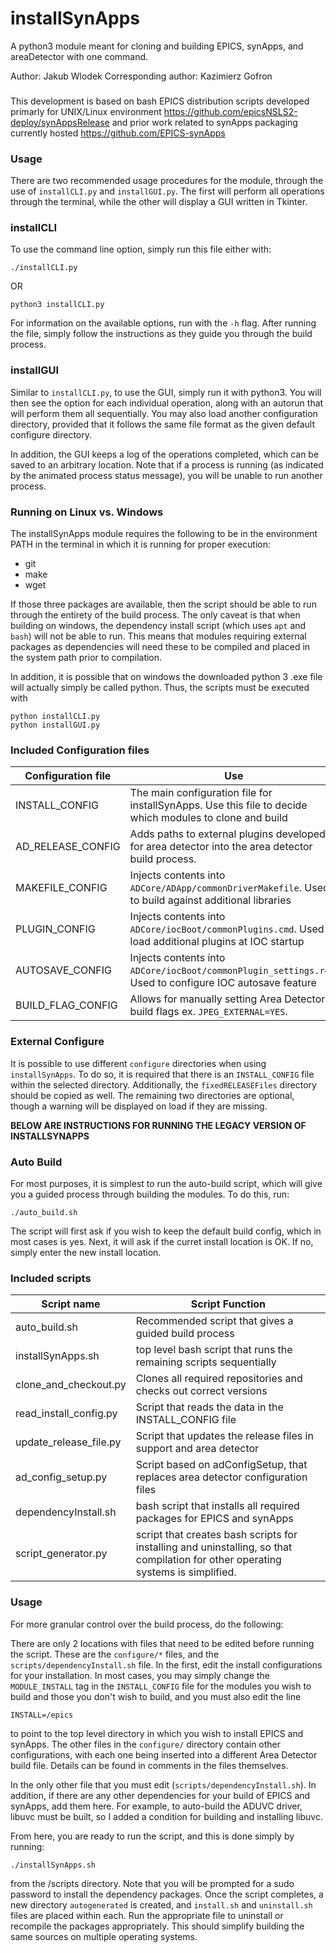 # installSynApps

A python3 module meant for cloning and building EPICS, synApps, and areaDetector with one command.

Author: Jakub Wlodek
Corresponding author: Kazimierz Gofron

###
This development is based on bash EPICS distribution scripts developed primarly for UNIX/Linux environment
     https://github.com/epicsNSLS2-deploy/synAppsRelease
and prior work related to synApps packaging currently hosted
    https://github.com/EPICS-synApps
### Usage

There are two recommended usage procedures for the module, through the use of `installCLI.py` and `installGUI.py`. The first will perform all operations through the terminal, while the other will display a GUI written in Tkinter. 

### installCLI

To use the command line option, simply run this file either with:
```
./installCLI.py
```
OR
```
python3 installCLI.py
```
For information on the available options, run with the `-h` flag. After running the file, simply follow the instructions as they guide you through the build process.

### installGUI

Similar to `installCLI.py`, to use the GUI, simply run it with python3. You will then see the option for each individual operation, along with an autorun that will perform them all sequentially. You may also load another configuration directory, provided that it follows the same file format as the given default configure directory.

In addition, the GUI keeps a log of the operations completed, which can be saved to an arbitrary location. Note that if a process is running (as indicated by the animated process status message), you will be unable to run another process.

### Running on Linux vs. Windows

The installSynApps module requires the following to be in the environment PATH in the terminal in which it is running for proper execution:
* git
* make
* wget

If those three packages are available, then the script should be able to run through the entirety of the build process. The only caveat is that when building on windows, the dependency install script (which uses `apt` and `bash`) will not be able to run. This means that modules requiring external packages as dependencies will need these to be compiled and placed in the system path prior to compilation.

In addition, it is possible that on windows the downloaded python 3 .exe file will actually simply be called python. Thus, the scripts must be executed with

```
python installCLI.py
python installGUI.py
```

### Included Configuration files

Configuration file      | Use 
-------------------------|--------------------
INSTALL_CONFIG      | The main configuration file for installSynApps. Use this file to decide which modules to clone and build
AD_RELEASE_CONFIG   | Adds paths to external plugins developed for area detector into the area detector build process.
MAKEFILE_CONFIG     | Injects contents into `ADCore/ADApp/commonDriverMakefile`. Used to build against additional libraries
PLUGIN_CONFIG       | Injects contents into `ADCore/iocBoot/commonPlugins.cmd`. Used to load additional plugins at IOC startup
AUTOSAVE_CONFIG     | Injects contents into `ADCore/iocBoot/commonPlugin_settings.req`. Used to configure IOC autosave feature
BUILD_FLAG_CONFIG   | Allows for manually setting Area Detector build flags ex. `JPEG_EXTERNAL=YES`.

### External Configure

It is possible to use different `configure` directories when using `installSynApps`. To do so, it is required that there is an `INSTALL_CONFIG` file within the selected directory. Additionally, the `fixedRELEASEFiles` directory should be copied as well. The remaining two directories are optional, though a warning will be displayed on load if they are missing.

**BELOW ARE INSTRUCTIONS FOR RUNNING THE LEGACY VERSION OF INSTALLSYNAPPS**

### Auto Build

For most purposes, it is simplest to run the auto-build script, which will give you a guided process through building the modules.
To do this, run:
```
./auto_build.sh
```
The script will first ask if you wish to keep the default build config, which in most cases is yes. Next, it will ask if
the curret install location is OK. If no, simply enter the new install location.

### Included scripts

Script name                    | Script Function
------------------- | ------------------------------------------------------
auto_build.sh | Recommended script that gives a guided build process
installSynApps.sh | top level bash script that runs the remaining scripts sequentially
clone_and_checkout.py | Clones all required repositories and checks out correct versions
read_install_config.py | Script that reads the data in the INSTALL_CONFIG file
update_release_file.py | Script that updates the release files in support and area detector
ad_config_setup.py | Script based on adConfigSetup, that replaces area detector configuration files
dependencyInstall.sh | bash script that installs all required packages for EPICS and synApps
script_generator.py | script that creates bash scripts for installing and uninstalling, so that compilation for other operating systems is simplified.

### Usage

For more granular control over the build process, do the following:  

There are only 2 locations with files that need to be edited before running the script. These are the `configure/*` files, and the `scripts/dependencyInstall.sh` file. In the first, edit the install configurations for your installation. In most cases, you may simply change the `MODULE_INSTALL` tag  in the `INSTALL_CONFIG` file for the modules you wish to build and those you don't wish to build, and you must also edit the line
```
INSTALL=/epics
```
to point to the top level directory in which you wish to install EPICS and synApps. The other files in the `configure/` directory contain other configurations, with each one being inserted into a different Area Detector build file. Details can be found in comments in the files themselves.

In the only other file that you must edit (`scripts/dependencyInstall.sh`). In addition, if there are any other dependencies for your build of EPICS and synApps, add them here. For example, to auto-build the ADUVC driver, libuvc must be built, so I added a condition for building and installing libuvc.

From here, you are ready to run the script, and this is done simply by running:
```
./installSynApps.sh
```
from the /scripts directory. Note that you will be prompted for a sudo password to install the dependency packages. Once the script completes, a new directory `autogenerated` is created, and `install.sh` and `uninstall.sh` files are placed within each. Run the appropriate file to uninstall or recompile the packages appropriately. This should simplify building the same sources on multiple operating systems.
